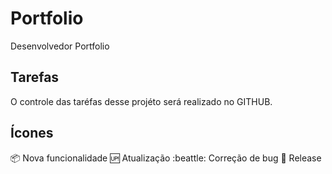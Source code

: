 # Portfolio
Desenvolvedor Portfolio

## Tarefas
O controle das taréfas desse projéto será realizado no GITHUB.

## Ícones
:package: Nova funcionalidade
:up: Atualização
:beattle: Correção de bug
:checkered_flag: Release
